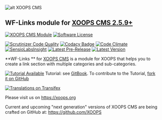 ![alt XOOPS CMS](https://xoops.org/images/logoXoops4GithubRepository.png)
## WF-Links module for [XOOPS CMS 2.5.9+](https://xoops.org)
[![XOOPS CMS Module](https://img.shields.io/badge/XOOPS%20CMS-Module-blue.svg)](https://xoops.org)
[![Software License](https://img.shields.io/badge/license-GPL-brightgreen.svg?style=flat)](LICENSE)

[![Scrutinizer Code Quality](https://img.shields.io/scrutinizer/g/mambax7/wflinks.svg?style=flat)](https://scrutinizer-ci.com/g/mambax7/wflinks/?branch=master)
[![Codacy Badge](https://api.codacy.com/project/badge/grade/2d27c0023ee54f0b9ba2b5d17a68b2a5)](https://www.codacy.com/app/mambax7/wflinks)
[![Code Climate](https://img.shields.io/codeclimate/github/mambax7/wflinks.svg?style=flat)](https://codeclimate.com/github/mambax7/wflinks)
[![SensioLabsInsight](https://insight.sensiolabs.com/projects/9dc918fe-ea63-4675-832c-8f6c74cdf78f/mini.png)](https://insight.sensiolabs.com/projects/9dc918fe-ea63-4675-832c-8f6c74cdf78f)
[![Latest Pre-Release](https://img.shields.io/github/tag/XoopsModules25x/wflinks.svg?style=flat)](https://github.com/XoopsModules25x/wflinks/tags/)
[![Latest Version](https://img.shields.io/github/release/XoopsModules25x/wflinks.svg?style=flat)](https://github.com/XoopsModules25x/wflinks/releases/)

**WF-Links ** for [XOOPS CMS](https://xoops.org) is a module for XOOPS that helps you to create a link section with multiple categories and sub-categories. 

[![Tutorial Available](https://xoops.org/images/tutorial-available-blue.svg)](https://www.gitbook.com/book/xoops/xoops-wflinks-module/) Tutorial: see [GitBook](https://www.gitbook.com/book/xoops/xoops-wflinks-module/). 
To contribute to the Tutorial, [fork it on GitHub](https://github.com/XoopsDocs/wflinks-tutorial)

[![Translations on Transifex](https://xoops.org/images/translations-transifex-blue.svg)](https://www.transifex.com/xoops) 

Please visit us on https://xoops.org

Current and upcoming "next generation" versions of XOOPS CMS are being crafted on GitHub at: https://github.com/XOOPS
